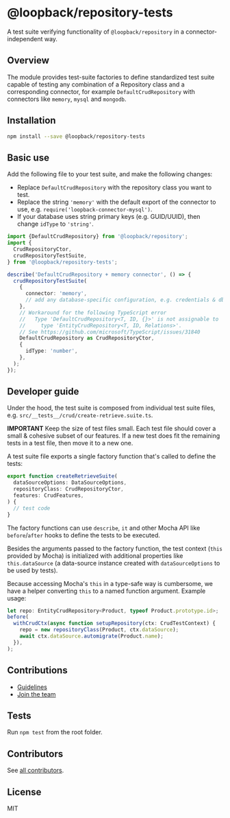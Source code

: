 # @loopback/repository-tests

A test suite verifying functionality of `@loopback/repository` in a
connector-independent way.

## Overview

The module provides test-suite factories to define standardized test suite
capable of testing any combination of a Repository class and a corresponding
connector, for example `DefaultCrudRepository` with connectors like `memory`,
`mysql` and `mongodb`.

## Installation

```sh
npm install --save @loopback/repository-tests
```

## Basic use

Add the following file to your test suite, and make the following changes:

- Replace `DefaultCrudRepository` with the repository class you want to test.
- Replace the string `'memory'` with the default export of the connector to use,
  e.g. `require('loopback-connector-mysql')`.
- If your database uses string primary keys (e.g. GUID/UUID), then change
  `idType` to `'string'`.

```ts
import {DefaultCrudRepository} from '@loopback/repository';
import {
  CrudRepositoryCtor,
  crudRepositoryTestSuite,
} from '@loopback/repository-tests';

describe('DefaultCrudRepository + memory connector', () => {
  crudRepositoryTestSuite(
    {
      connector: 'memory',
      // add any database-specific configuration, e.g. credentials & db name
    },
    // Workaround for the following TypeScript error
    //   Type 'DefaultCrudRepository<T, ID, {}>' is not assignable to
    //     type 'EntityCrudRepository<T, ID, Relations>'.
    // See https://github.com/microsoft/TypeScript/issues/31840
    DefaultCrudRepository as CrudRepositoryCtor,
    {
      idType: 'number',
    },
  );
});
```

## Developer guide

Under the hood, the test suite is composed from individual test suite files,
e.g. `src/__tests__/crud/create-retrieve.suite.ts`.

**IMPORTANT** Keep the size of test files small. Each test file should cover a
small & cohesive subset of our features. If a new test does fit the remaining
tests in a test file, then move it to a new one.

A test suite file exports a single factory function that's called to define the
tests:

```ts
export function createRetrieveSuite(
  dataSourceOptions: DataSourceOptions,
  repositoryClass: CrudRepositoryCtor,
  features: CrudFeatures,
) {
  // test code
}
```

The factory functions can use `describe`, `it` and other Mocha API like
`before`/`after` hooks to define the tests to be executed.

Besides the arguments passed to the factory function, the test context (`this`
provided by Mocha) is initialized with additional properties like
`this.dataSource` (a data-source instance created with `dataSourceOptions` to be
used by tests).

Because accessing Mocha's `this` in a type-safe way is cumbersome, we have a
helper converting `this` to a named function argument. Example usage:

```ts
let repo: EntityCrudRepository<Product, typeof Product.prototype.id>;
before(
  withCrudCtx(async function setupRepository(ctx: CrudTestContext) {
    repo = new repositoryClass(Product, ctx.dataSource);
    await ctx.dataSource.automigrate(Product.name);
  }),
);
```

## Contributions

- [Guidelines](https://github.com/loopbackio/loopback-next/blob/master/docs/CONTRIBUTING.md)
- [Join the team](https://github.com/loopbackio/loopback-next/issues/110)

## Tests

Run `npm test` from the root folder.

## Contributors

See
[all contributors](https://github.com/loopbackio/loopback-next/graphs/contributors).

## License

MIT

```

```
